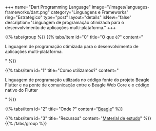 +++
name="Dart Programming Language"
image="/images/languages-frameworks/dart.png"
category="Linguagens e Frameworks"
ring="Estratégico"
type="post"
layout="details"
isNew="false"
description="Linguagem de programação otimizada para o desenvolvimento de aplicações multi-plataforma."
+++

{{% tabs/group %}}
  {{% tabs/item id="0" title="O que é?" content="<p>Linguagem de programação otimizada para o desenvolvimento de aplicações multi-plataforma.</p>" %}}

  {{% tabs/item id="1" title="Como utilizamos?" content="<p>Linguagem de programação utilizada no código fonte do projeto Beagle Flutter e na ponte de comunicação entre o Beagle Web Core e o código nativo do Flutter</p>" %}}

  {{% tabs/item id="2" title="Onde ?" content="<a href='https://usebeagle.io/' target='_blank'>Beagle</a>" %}}

  {{% tabs/item id="3" title="Recursos" content="<a href='https://dart.dev/guides' target='_blank'>Material de estudo</a>" %}}
{{% /tabs/group %}}
